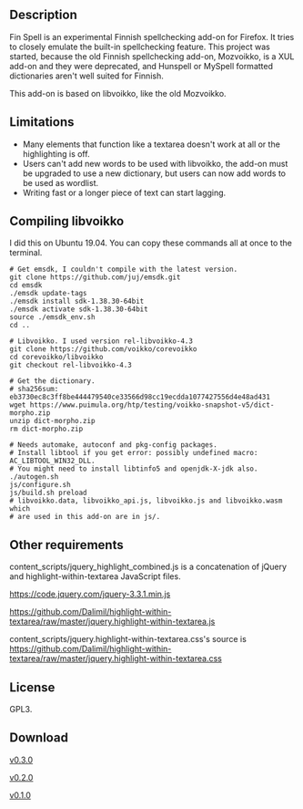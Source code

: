 ## Description

Fin Spell is an experimental Finnish spellchecking add-on for Firefox. It tries
to closely emulate the built-in spellchecking feature. This project was started,
because the old Finnish spellchecking add-on, Mozvoikko, is a XUL add-on and
they were deprecated, and Hunspell or MySpell formatted dictionaries aren't well
suited for Finnish.

This add-on is based on libvoikko, like the old Mozvoikko.

## Limitations

* Many elements that function like a textarea doesn't work at all or the highlighting is off.
* Users can't add new words to be used with libvoikko, the add-on must be upgraded to use a new
dictionary, but users can now add words to be used as wordlist.
* Writing fast or a longer piece of text can start lagging.

## Compiling libvoikko

I did this on Ubuntu 19.04. You can copy these commands all at once to the
terminal.

```
# Get emsdk, I couldn't compile with the latest version.
git clone https://github.com/juj/emsdk.git
cd emsdk
./emsdk update-tags
./emsdk install sdk-1.38.30-64bit
./emsdk activate sdk-1.38.30-64bit
source ./emsdk_env.sh
cd ..

# Libvoikko. I used version rel-libvoikko-4.3
git clone https://github.com/voikko/corevoikko
cd corevoikko/libvoikko
git checkout rel-libvoikko-4.3

# Get the dictionary.
# sha256sum: eb3730ec8c3ff8be444479540ce33566d98cc19ecdda1077427556d4e48ad431
wget https://www.puimula.org/htp/testing/voikko-snapshot-v5/dict-morpho.zip
unzip dict-morpho.zip
rm dict-morpho.zip

# Needs automake, autoconf and pkg-config packages.
# Install libtool if you get error: possibly undefined macro: AC_LIBTOOL_WIN32_DLL.
# You might need to install libtinfo5 and openjdk-X-jdk also.
./autogen.sh
js/configure.sh
js/build.sh preload
# libvoikko.data, libvoikko_api.js, libvoikko.js and libvoikko.wasm which
# are used in this add-on are in js/.
```

## Other requirements

content_scripts/jquery_highlight_combined.js is a concatenation of jQuery and
highlight-within-textarea JavaScript files.

https://code.jquery.com/jquery-3.3.1.min.js

https://github.com/Dalimil/highlight-within-textarea/raw/master/jquery.highlight-within-textarea.js

content_scripts/jquery.highlight-within-textarea.css's source is
https://github.com/Dalimil/highlight-within-textarea/raw/master/jquery.highlight-within-textarea.css

## License

GPL3.

## Download

[v0.3.0](https://github.com/fluks/fin-spell/releases/download/v0.3.0/fin_spell-0.3.0-fx.xpi)

[v0.2.0](https://github.com/fluks/fin-spell/releases/download/v0.2.0/fin_spell-0.2.0-fx.xpi)

[v0.1.0](https://github.com/fluks/fin-spell/releases/download/v0.1.0/fin_spell-0.1.0-fx.xpi)
